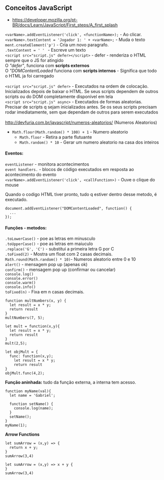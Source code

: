 ## Conceitos JavaScript
- https://developer.mozilla.org/pt-BR/docs/Learn/JavaScript/First_steps/A_first_splash

`<varName>.addEventListener('click', <functionName>);` - Ao clicar. <br>
`<varName>.textContent = 'Jogador 1: ' + <varName>;` - Muda o texto <br>
`ment.createElement('p')` - Cria um novo paragrafo. <br>
`.textContent = ' ' ` - Escreve um texto <br>
`<script src="script.js" defer></script>` - defer - renderiza o HTML sempre que o JS for atingido <br>
O _"defer"_, funciona com **scripts externos** <br>
O _"DOMContentLoaded_ funciona com **scripts internos** - Significa que todo o HTML ja foi carregado <br>
<br>
`<script src="script.js" defer>` - Executados na ordem de colocação. Inicializados depois de baixar o HTML. Se seus scripts dependem de outros scripts ou do DOM completamente disponível em tela <br>
`<script src="script.js" async>` - Executados de formas aleatorias. Precisar de scripts q sejam inicializados antes. Se os seus scripts precisam rodar imediatamente, sem que dependam de outros para serem executados <br>
<br>
http://devfuria.com.br/javascript/numeros-aleatorios/ (Numeros Aleatorios)<br>
- `Math.floor(Math.random() * 100) + 1` - Numero aleatorio
   - `Math.floor` - Retira a parte flutuante 
   - `Math.random() * 10` - Gerar um numero aleatorio na casa dos inteiros

#### Eventos:
`eventListener` - monitora acontecimentos <br>
`event handlers.` - blocos de código executados em resposta ao acontecimento do evento <br>
`<varName>.addEventListener('click', <callFunction>)` - Ouve o clique do mouse <br>

Quando o codigo HTML tiver pronto, tudo q estiver dentro desse metodo, é executado. <br>

```
document.addEventListener("DOMContentLoaded", function() {
  ...
});
```


#### Funções - metodos:
`.toLowerCase()` - poe as letras em minusculo <br>
`.toUpperCase()` - poe as letras em maiuculo <br>
`.replace('G', 'C')` - substitui a primeira letra G por C <br>
`.toFixed(2)` - Mostra um float com 2 casas decimais. <br>
`Math.round(Math.random() * 10)`- Numeros aleatorio entre 0 e 10 <br>
`alert()` - mensagem pop up (apenas ok) <br>
`confirm()` - mensagem pop up (confirmar ou cancelar) <br>
`console.log()` <br>
`console.error()` <br>
`console.warm()` <br>
`console.info()` <br>
`toFixed(n)` - Fixa em n casas decimais.
```
function multNumbers(x, y) {
  let result = x * y;
  return result
}
multNumbers(7, 5);
```

```
let mult = function(x,y){
  let result = x * y;
  return result
}
mult(2,5);
```

```
let objMult = {
  func: function(x,y);
    let result = x * y;
    return result
}
objMult.func(4,2);
```
**Função aninhada:** tudo da função externa, a interna tem acesso.
```
function myName(val){
  let name = 'Gabriel';
  
  function setName() {
    console.log(name);
  }
  setName();
}
myName(1);
```

**Arrow Functions**
```
let sumArrow = (x,y) => {
  return x + y;
}
sumArrow(3,4)
```

```
let sumArrow = (x,y) => x + y {
}
sumArrow(3,4)
```
